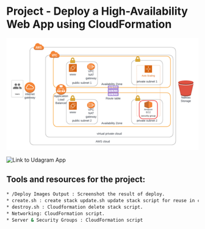 
# Project  - Deploy a High-Availability Web App using CloudFormation 

![img-1](/AWS_Udagram_App_Architecture.png)

![Link to Udagram App](http://udagr-webap-1u919ukpahavo-34726026.us-east-1.elb.amazonaws.com/)

## Tools and resources for the project:

```sh
* /Deploy Images Output : Screenshot the result of deploy.
* create.sh : create stack update.sh update stack script for reuse in cloudformation  
* destroy.sh : Cloudformation delete stack script.
* Networking: CloudFormation script.
* Server & Security Groups : CloudFormation script


